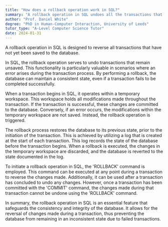 ```yaml
---
title: "How does a rollback operation work in SQL?"
summary: "A rollback operation in SQL undoes all the transactions that have not been saved to the database."
author: "Prof. Daniel White"
degree: "PhD in Human-Computer Interaction, University of Leeds"
tutor_type: "A-Level Computer Science Tutor"
date: 2024-01-31
---
```


A rollback operation in SQL is designed to reverse all transactions that have not yet been saved to the database.

In SQL, the rollback operation serves to undo transactions that remain unsaved. This functionality is particularly valuable in scenarios where an error arises during the transaction process. By performing a rollback, the database can maintain a consistent state, even if a transaction fails to be completed successfully.

When a transaction begins in SQL, it operates within a temporary workspace. This workspace holds all modifications made throughout the transaction. If the transaction is successful, these changes are committed to the database. Conversely, if an error occurs, the modifications within the temporary workspace are not saved. Instead, the rollback operation is triggered.

The rollback process restores the database to its previous state, prior to the initiation of the transaction. This is achieved by utilizing a log that is created at the start of each transaction. This log records the state of the database before the transaction begins. When a rollback is executed, the changes in the temporary workspace are discarded, and the database is reverted to the state documented in the log.

To initiate a rollback operation in SQL, the 'ROLLBACK' command is employed. This command can be executed at any point during a transaction to reverse the changes made. Additionally, it can be used after a transaction has concluded to undo any changes. However, once a transaction has been committed with the 'COMMIT' command, the changes made during that transaction cannot be undone using the 'ROLLBACK' command.

In summary, the rollback operation in SQL is an essential feature that safeguards the consistency and integrity of the database. It allows for the reversal of changes made during a transaction, thus preventing the database from remaining in an inconsistent state due to failed transactions.
    